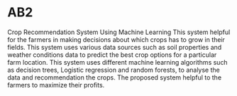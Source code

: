 # AB2
Crop Recommendation System Using Machine Learning
This system helpful for the farmers in
making decisions about which crops has to grow in their 
fields. This system uses various data sources such as soil 
properties and weather conditions data to predict the best crop 
options for a particular farm location. This system uses different 
machine learning algorithms such as decision trees, Logistic 
regression and random forests, to analyse the data and 
recommendation the crops. The proposed system helpful to the 
farmers to maximize their profits.
